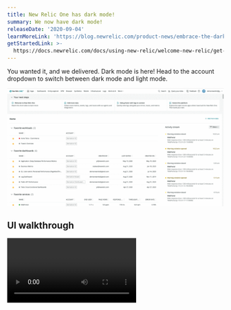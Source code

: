 ```yaml
---
title: New Relic One has dark mode!
summary: We now have dark mode!
releaseDate: '2020-09-04'
learnMoreLink: 'https://blog.newrelic.com/product-news/embrace-the-dark-mode/'
getStartedLink: >-
  https://docs.newrelic.com/docs/using-new-relic/welcome-new-relic/get-started/view-our-ui-dark-mode
---
```


You wanted it, and we delivered. Dark mode is here! Head to the account dropdown to switch between dark mode and light mode.

![An animated image showing where to choose dark mode in the account dropdown.](./images/dark-mode-example.gif "Set dark mode theme in your account dropdown.")

## UI walkthrough

<video
  src="https://fast.wistia.net/embed/iframe/ej8rjucux9?videoFoam=true"
  title="Check Out New Relic One Video"
/>

